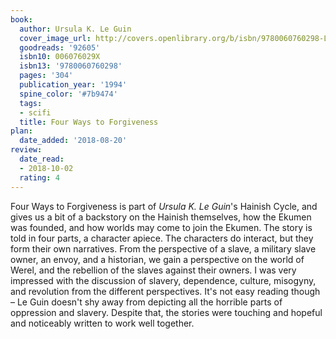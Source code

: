 ```yaml
---
book:
  author: Ursula K. Le Guin
  cover_image_url: http://covers.openlibrary.org/b/isbn/9780060760298-L.jpg
  goodreads: '92605'
  isbn10: 006076029X
  isbn13: '9780060760298'
  pages: '304'
  publication_year: '1994'
  spine_color: '#7b9474'
  tags:
  - scifi
  title: Four Ways to Forgiveness
plan:
  date_added: '2018-08-20'
review:
  date_read:
  - 2018-10-02
  rating: 4
---
```


Four Ways to Forgiveness is part of *Ursula K. Le Guin*'s Hainish Cycle, and gives us a bit of a backstory on the Hainish themselves, how the Ekumen was founded, and how worlds may come to join the Ekumen. The story is told in four parts, a character apiece. The characters do interact, but they form their own narratives. From the perspective of a slave, a military slave owner, an envoy, and a historian, we gain a perspective on the world of Werel, and the rebellion of the slaves against their owners. I was very impressed with the discussion of slavery, dependence, culture, misogyny, and revolution from the different perspectives. It's not easy reading though – Le Guin doesn't shy away from depicting all the horrible parts of oppression and slavery. Despite that, the stories were touching and hopeful and noticeably written to work well together.
